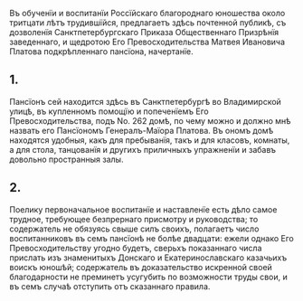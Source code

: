 Въ обученїи и воспитанїи Россїйскаго благороднаго юношества около тритцати лѣтъ трудившїйся, предлагаетъ здѣсь почтенной публикѣ, съ дозволенїя Санктпетербургскаго Приказа Общественнаго Призрѣнїя заведеннаго, и щедротою Его Превосходительства Матвея Ивановича Платова подкрѣпленнаго пансїона, начертанїе.
## 1.
Пансїонъ сей находится здѣсь въ Санктпетербургѣ во Владимирской улицѣ, въ купленномъ помощїю и попеченїемъ Его Превосходительства, подъ Nо. 262 домѣ, по чему можно и должно мнѣ назвать его Пансїономъ Генералъ-Маїора Платова. Въ ономъ домѣ находятся удобныя, какъ для пребыванїя, такъ и для класовъ, комнаты, а для стола, танцованїя и другихъ приличныхъ упражненїи и забавъ довольно пространныя залы.
## 2.
Поелику первоначальное воспитанїе и наставленїе есть дѣло самое трудное, требующее безпрернаго присмотру и руководства; то содержатель не обязуясь свыше силъ своихъ, полагаетъ число воспитанниковъ въ семъ пансїонѣ не болѣе двадцати: ежели однако Его Превосходительству угодно будетъ, сверьхъ показаннаго числа прислать изъ знаменитыхъ Донскаго и Екатеринославскаго казачьихъ воискъ юношѣй; содержатель въ доказательство искренной своей благодарности не преминетъ усугубить по возможности труды свои, и въ семъ случаѣ отступить отъ сказаннаго правила.